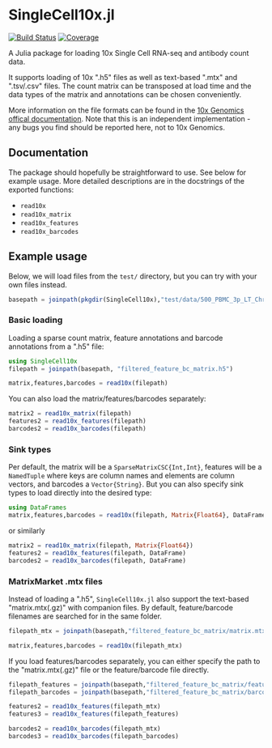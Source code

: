 # SingleCell10x.jl

[![Build Status](https://github.com/rasmushenningsson/SingleCell10x.jl/actions/workflows/CI.yml/badge.svg?branch=main)](https://github.com/rasmushenningsson/SingleCell10x.jl/actions/workflows/CI.yml?query=branch%3Amain)
[![Coverage](https://codecov.io/gh/rasmushenningsson/SingleCell10x.jl/branch/main/graph/badge.svg)](https://codecov.io/gh/rasmushenningsson/SingleCell10x.jl)


A Julia package for loading 10x Single Cell RNA-seq and antibody count data.

It supports loading of 10x ".h5" files as well as text-based ".mtx" and ".tsv/.csv" files.
The count matrix can be transposed at load time and the data types of the matrix and annotations can be chosen conveniently.

More information on the file formats can be found in the [10x Genomics offical documentation](https://support.10xgenomics.com/single-cell-gene-expression/software/pipelines/latest/output/overview).
Note that this is an independent implementation - any bugs you find should be reported here, not to 10x Genomics.


## Documentation
The package should hopefully be straightforward to use.
See below for example usage. More detailed descriptions are in the docstrings of the exported functions:

* `read10x`
* `read10x_matrix`
* `read10x_features`
* `read10x_barcodes`


## Example usage
Below, we will load files from the `test/` directory, but you can try with your own files instead.
```julia
basepath = joinpath(pkgdir(SingleCell10x),"test/data/500_PBMC_3p_LT_Chromium_X_50genes/")
```


### Basic loading
Loading a sparse count matrix, feature annotations and barcode annotations from a ".h5" file:
```julia
using SingleCell10x
filepath = joinpath(basepath, "filtered_feature_bc_matrix.h5")

matrix,features,barcodes = read10x(filepath)
```

You can also load the matrix/features/barcodes separately:
```julia
matrix2 = read10x_matrix(filepath)
features2 = read10x_features(filepath)
barcodes2 = read10x_barcodes(filepath)
```


### Sink types
Per default, the matrix will be a `SparseMatrixCSC{Int,Int}`, features will be a `NamedTuple` where keys are column names and elements are column vectors, and barcodes a `Vector{String}`.
But you can also specify sink types to load directly into the desired type:
```julia
using DataFrames
matrix,features,barcodes = read10x(filepath, Matrix{Float64}, DataFrame, DataFrame)
```
or similarly
```julia
matrix2 = read10x_matrix(filepath, Matrix{Float64})
features2 = read10x_features(filepath, DataFrame)
barcodes2 = read10x_barcodes(filepath, DataFrame)
```


### MatrixMarket .mtx files
Instead of loading a ".h5", `SingleCell10x.jl` also support the text-based "matrix.mtx(.gz)" with companion files. By default, feature/barcode filenames are searched for in the same folder.
```julia
filepath_mtx = joinpath(basepath,"filtered_feature_bc_matrix/matrix.mtx.gz")

matrix,features,barcodes = read10x(filepath_mtx)
```

If you load features/barcodes separately, you can either specify the path to the "matrix.mtx(.gz)" file or the feature/barcode file directly.

```julia
filepath_features = joinpath(basepath,"filtered_feature_bc_matrix/features.tsv.gz")
filepath_barcodes = joinpath(basepath,"filtered_feature_bc_matrix/barcodes.tsv.gz")

features2 = read10x_features(filepath_mtx)
features3 = read10x_features(filepath_features)

barcodes2 = read10x_barcodes(filepath_mtx)
barcodes3 = read10x_barcodes(filepath_barcodes)
```
